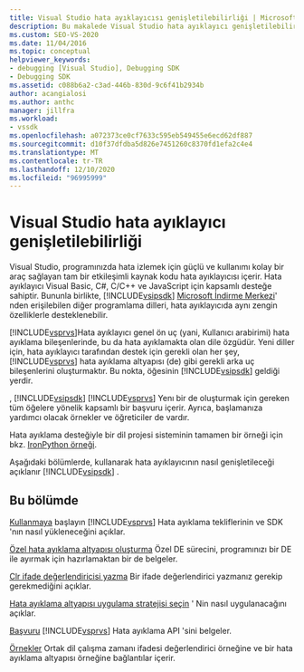 ```yaml
---
title: Visual Studio hata ayıklayıcısı genişletilebilirliği | Microsoft Docs
description: Bu makalede Visual Studio hata ayıklayıcı genişletilebilirliği açıklanmakta ve Visual Studio hata ayıklama hakkındaki makalelere bağlantılar sağlanmaktadır.
ms.custom: SEO-VS-2020
ms.date: 11/04/2016
ms.topic: conceptual
helpviewer_keywords:
- debugging [Visual Studio], Debugging SDK
- Debugging SDK
ms.assetid: c088b6a2-c3ad-446b-830d-9c6f41b2934b
author: acangialosi
ms.author: anthc
manager: jillfra
ms.workload:
- vssdk
ms.openlocfilehash: a072373ce0cf7633c595eb549455e6ecd62df887
ms.sourcegitcommit: d10f37dfdba5d826e7451260c8370fd1efa2c4e4
ms.translationtype: MT
ms.contentlocale: tr-TR
ms.lasthandoff: 12/10/2020
ms.locfileid: "96995999"
---
```

# <a name="visual-studio-debugger-extensibility"></a>Visual Studio hata ayıklayıcı genişletilebilirliği
Visual Studio, programınızda hata izlemek için güçlü ve kullanımı kolay bir araç sağlayan tam bir etkileşimli kaynak kodu hata ayıklayıcısı içerir. Hata ayıklayıcı Visual Basic, C#, C/C++ ve JavaScript için kapsamlı desteğe sahiptir. Bununla birlikte, [!INCLUDE[vsipsdk](../../extensibility/includes/vsipsdk_md.md)] [Microsoft İndirme Merkezi](https://www.microsoft.com/download/details.aspx?id=21835)' nden erişilebilen diğer programlama dilleri, hata ayıklayıcıda aynı zengin özelliklerle desteklenebilir.

 [!INCLUDE[vsprvs](../../code-quality/includes/vsprvs_md.md)]Hata ayıklayıcı genel ön uç (yani, Kullanıcı arabirimi) hata ayıklama bileşenlerinde, bu da hata ayıklamakta olan dile özgüdür. Yeni diller için, hata ayıklayıcı tarafından destek için gerekli olan her şey, [!INCLUDE[vsprvs](../../code-quality/includes/vsprvs_md.md)] hata ayıklama altyapısı (de) gibi gerekli arka uç bileşenlerini oluşturmaktır. Bu nokta, öğesinin [!INCLUDE[vsipsdk](../../extensibility/includes/vsipsdk_md.md)] geldiği yerdir.

 , [!INCLUDE[vsipsdk](../../extensibility/includes/vsipsdk_md.md)] [!INCLUDE[vsprvs](../../code-quality/includes/vsprvs_md.md)] Yenı bir de oluşturmak için gereken tüm öğelere yönelik kapsamlı bir başvuru içerir. Ayrıca, başlamanıza yardımcı olacak örnekler ve öğreticiler de vardır.

 Hata ayıklama desteğiyle bir dil projesi sisteminin tamamen bir örneği için bkz. [IronPython örneği](https://www.microsoft.com/download/details.aspx?id=55984).

 Aşağıdaki bölümlerde, kullanarak hata ayıklayıcının nasıl genişletileceği açıklanır [!INCLUDE[vsipsdk](../../extensibility/includes/vsipsdk_md.md)] .

## <a name="in-this-section"></a>Bu bölümde
 [Kullanmaya](../../extensibility/debugger/getting-started-with-debugger-extensibility.md) başlayın [!INCLUDE[vsprvs](../../code-quality/includes/vsprvs_md.md)] Hata ayıklama tekliflerinin ve SDK 'nın nasıl yükleneceğini açıklar.

 [Özel hata ayıklama altyapısı oluşturma](../../extensibility/debugger/creating-a-custom-debug-engine.md) Özel DE sürecini, programınızı bir DE ile ayırmak için hazırlamaktan bir de belgeler.

 [Clr ifade değerlendiricisi yazma](../../extensibility/debugger/writing-a-common-language-runtime-expression-evaluator.md) Bir ifade değerlendirici yazmanız gerekip gerekmediğini açıklar.

 [Hata ayıklama altyapısı uygulama stratejisi seçin](../../extensibility/debugger/choosing-a-debug-engine-implementation-strategy.md) ' Nin nasıl uygulanacağını açıklar.

 [Başvuru](../../extensibility/debugger/reference/reference-visual-studio-debugging-apis.md) [!INCLUDE[vsprvs](../../code-quality/includes/vsprvs_md.md)] Hata ayıklama API 'sini belgeler.

 [Örnekler](../../extensibility/debugger/visual-studio-debugging-samples.md) Ortak dil çalışma zamanı ifadesi değerlendirici örneğine ve bir hata ayıklama altyapısı örneğine bağlantılar içerir.
